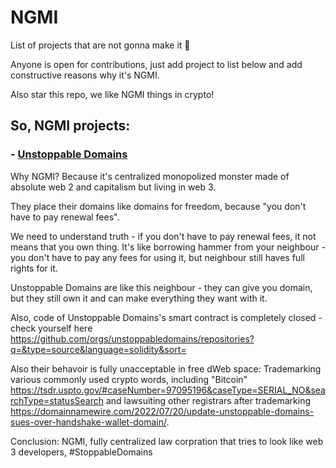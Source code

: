 # NGMI
List of projects that are not gonna make it :shit:

Anyone is open for contributions, just add project to list below and add constructive reasons why it's NGMI.

Also star this repo, we like NGMI things in crypto!

## So, NGMI projects:

### - [Unstoppable Domains](https://unstoppabledomains.com/)
Why NGMI? Because it's centralized monopolized monster made of absolute web 2 and capitalism but living in web 3.

They place their domains like domains for freedom, because "you don't have to pay renewal fees".

We need to understand truth - if you don't have to pay renewal fees, it not means that you own thing. It's like borrowing hammer from your neighbour - you don't have to pay any fees for using it, but neighbour still haves full rights for it.

Unstoppable Domains are like this neighbour - they can give you domain, but they still own it and can make everything they want with it.

Also, code of Unstoppable Domains's smart contract is completely closed - check yourself here https://github.com/orgs/unstoppabledomains/repositories?q=&type=source&language=solidity&sort=

Also their behavoir is fully unacceptable in free dWeb space: Trademarking various commonly used crypto words, including "Bitcoin" https://tsdr.uspto.gov/#caseNumber=97095196&caseType=SERIAL_NO&searchType=statusSearch and lawsuiting other registrars after trademarking https://domainnamewire.com/2022/07/20/update-unstoppable-domains-sues-over-handshake-wallet-domain/.

Conclusion: NGMI, fully centralized law corpration that tries to look like web 3 developers, #StoppableDomains
